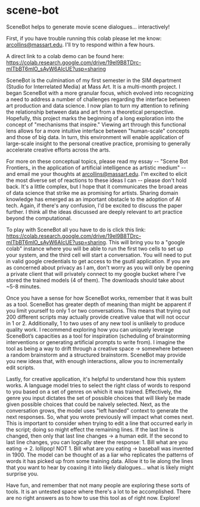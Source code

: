 # scene-bot
SceneBot helps to generate movie scene dialogues... interactively!

First, if you have trouble running this colab please let me know: arcollins@massart.edu. 
I'll try to respond within a few hours.

A direct link to a colab demo can be found here:
https://colab.research.google.com/drive/19el9B8TDrc-mlTbBT6mlO_sAyW6AIcUE?usp=sharing

SceneBot is the culmination of my first semester in the SIM department (Studio for Interrelated Media) at Mass Art. It is a multi-month project. I began SceneBot with a more granular focus, which evolved into recognizing a need to address a number of challenges regarding the interface between art production and data science. I now plan to turn my attention to refining the relationship between data and art from a theoretical perspective. Hopefully, this project marks the beginning of a long exploration into the concept of "mechanisms that inspire." Viewing art through this functional lens allows for a more intuitive interface between "human-scale" concepts and those of big data. In turn, this environment will enable application of large-scale insight to the personal creative practice, promising to generally accelerate creative efforts across the arts.

For more on these conceptual topics, please read my essay -- "Scene Bot Frontiers_ in the application of artificial intelligence as artistic medium" -- and email me your thoughts at arcollins@massart.edu. I'm excited to elicit the most diverse set of reactions to these ideas I can -- please don't hold back. It's a little complex, but I hope that it communicates the broad areas of data science that strike me as promising for artists. Sharing domain knowledge has emerged as an important obstacle to the adoption of AI tech. Again, if there's any confusion, I'd be excited to discuss the paper further. I think all the ideas discussed are deeply relevant to art practice beyond the computational.

To play with SceneBot all you have to do is click this link: https://colab.research.google.com/drive/19el9B8TDrc-mlTbBT6mlO_sAyW6AIcUE?usp=sharing. This will bring you to a "google colab" instance where you will be able to run the first two cells to set up your system, and the third cell will start a conversation. You will need to put in valid google credentials to get access to the gsutil application. If you are as concerned about privacy as I am, don't worry as you will only be opening a private client that will privately connect to my google bucket where I've stored the trained models (4 of them).
The downloads should take about ~5-8 minutes.

Once you have a sense for how SceneBot works, remember that it was built as a tool. SceneBot has greater depth of meaning than might be apparent if you limit yourself to only 1 or two conversations. This means that trying out 200 different scripts may actually provide creative value that will not occur in 1 or 2. Additionally, 1 to two uses of any new tool is unlikely to produce quality work. I recommend exploring how you  can uniquely leverage SceneBot’s capacities as a tool for inspiration (scheduling of brainstorming interventions or generating artificial prompts to write from). I imagine the tool as being a way to drift through a creative space -> somewhere between a random brainstorm and a structured brainstorm. SceneBot may provide you new ideas that, with enough interactions, allow you to incrementally edit scripts.

Lastly, for creative application, it's helpful to understand how this system works. A language model tries to select the right class of words to respond to you based on a set of genres on which it was trained. Effectively, the genre you input dictates the set of possible choices that will likely be made given possible choices that could be naively selected. Next, as the conversation grows, the model uses "left handed" context to generate the next responses. So, what you wrote previously will impact what comes next. This is important to consider when trying to edit a line that occurred early in the script; doing so might effect the remaining lines. If the last line is changed, then only that last line changes -> a human edit. If the second to last line changes, you can logically steer the response: 1. Bill what are you eating -> 2. lollipop! NOT 1. Bill what are you eating -> baseball was invented in 1900. The model can be thought of as a liar who replicates the patterns of words it has picked up from some training data. Allow it to lie along the lines that you want to hear by coaxing it into likely dialogues… what is likely might surprise you.

Have fun, and remember that not many people are exploring these sorts of tools. It is an untested space where there's a lot to be accomplished. There are no right answers as to how to use this tool as of right now. Explore!


